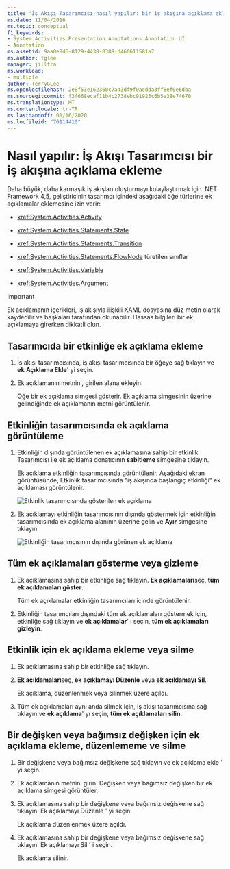 ```yaml
---
title: 'İş Akışı Tasarımcısı-nasıl yapılır: bir iş akışına açıklama ekleme'
ms.date: 11/04/2016
ms.topic: conceptual
f1_keywords:
- System.Activities.Presentation.Annotations.Annotation.UI
- Annotation
ms.assetid: 9aa0e8d6-8129-4438-8389-d460611581a7
ms.author: tglee
manager: jillfra
ms.workload:
- multiple
author: TerryGLee
ms.openlocfilehash: 2e8f53e162360c7a43df9f0aedda3ff6ef0e6dba
ms.sourcegitcommit: f3f668ecaf11b4c2738ebc91923c6b5e38e74670
ms.translationtype: MT
ms.contentlocale: tr-TR
ms.lasthandoff: 01/16/2020
ms.locfileid: "76114410"
---
```

# <a name="how-to-add-comments-to-a-workflow-in-the-workflow-designer"></a>Nasıl yapılır: İş Akışı Tasarımcısı bir iş akışına açıklama ekleme

Daha büyük, daha karmaşık iş akışları oluşturmayı kolaylaştırmak için .NET Framework 4,5, geliştiricinin tasarımcı içindeki aşağıdaki öğe türlerine ek açıklamalar eklemesine izin verir:

- <xref:System.Activities.Activity>

- <xref:System.Activities.Statements.State>

- <xref:System.Activities.Statements.Transition>

- <xref:System.Activities.Statements.FlowNode> türetilen sınıflar

- <xref:System.Activities.Variable>

- <xref:System.Activities.Argument>

> [!IMPORTANT]
> Ek açıklamanın içerikleri, iş akışıyla ilişkili XAML dosyasına düz metin olarak kaydedilir ve başkaları tarafından okunabilir. Hassas bilgileri bir ek açıklamaya girerken dikkatli olun.

## <a name="adding-an-annotation-to-an-activity-in-the-designer"></a>Tasarımcıda bir etkinliğe ek açıklama ekleme

1. İş akışı tasarımcısında, iş akışı tasarımcısında bir öğeye sağ tıklayın ve **ek** **Açıklama Ekle**' yi seçin.

1. Ek açıklamanın metnini, girilen alana ekleyin.

   Öğe bir ek açıklama simgesi gösterir. Ek açıklama simgesinin üzerine gelindiğinde ek açıklamanın metni görüntülenir.

## <a name="displaying-an-annotation-in-an-activitys-designer"></a>Etkinliğin tasarımcısında ek açıklama görüntüleme

1. Etkinliğin dışında görüntülenen ek açıklamasına sahip bir etkinlik Tasarımcısı ile ek açıklama donatıcının **sabitleme** simgesine tıklayın.

   Ek açıklama etkinliğin tasarımcısında görüntülenir. Aşağıdaki ekran görüntüsünde, Etkinlik tasarımcısında "iş akışında başlangıç etkinliği" ek açıklaması görüntülenir.

   ![Etkinlik tasarımcısında gösterilen ek açıklama](../workflow-designer/media/annotationindesigner.png)

2. Ek açıklamayı etkinliğin tasarımcısının dışında göstermek için etkinliğin tasarımcısında ek açıklama alanının üzerine gelin ve **Ayır** simgesine tıklayın

   ![Etkinliğin tasarımcısının dışında görünen ek açıklama](../workflow-designer/media/annotationoutsidedesigner.png)

## <a name="showing-or-hiding-all-annotations"></a>Tüm ek açıklamaları gösterme veya gizleme

1. Ek açıklamasına sahip bir etkinliğe sağ tıklayın. **Ek açıklamaları**seç, **tüm ek açıklamaları göster**.

   Tüm ek açıklamalar etkinliğin tasarımcıları içinde görüntülenir.

1. Etkinliğin tasarımcıları dışındaki tüm ek açıklamaları göstermek için, etkinliğe sağ tıklayın ve **ek açıklamalar**' ı seçin, **tüm ek açıklamaları gizleyin**.

## <a name="editing-or-deleting-an-annotation-for-an-activity"></a>Etkinlik için ek açıklama ekleme veya silme

1. Ek açıklamasına sahip bir etkinliğe sağ tıklayın.

1. **Ek açıklamaları**seç, **ek açıklamayı Düzenle** veya **ek açıklamayı Sil**.

   Ek açıklama, düzenlenmek veya silinmek üzere açıldı.

1. Tüm ek açıklamaları aynı anda silmek için, iş akışı tasarımcısına sağ tıklayın ve **ek açıklama**' yı seçin, **tüm ek açıklamaları silin**.

## <a name="adding-editing-and-deleting-an-annotation-for-a-variable-or-argument"></a>Bir değişken veya bağımsız değişken için ek açıklama ekleme, düzenlememe ve silme

1. Bir değişkene veya bağımsız değişkene sağ tıklayın ve ek açıklama ekle ' yi seçin.

1. Ek açıklamanın metnini girin. Değişken veya bağımsız değişken bir ek açıklama simgesi görüntüler.

1. Ek açıklamasına sahip bir değişkene veya bağımsız değişkene sağ tıklayın. Ek açıklamayı Düzenle ' yi seçin.

   Ek açıklama düzenlenmek üzere açıldı.

1. Ek açıklamasına sahip bir değişkene veya bağımsız değişkene sağ tıklayın. Ek açıklamayı Sil ' i seçin.

   Ek açıklama silinir.
